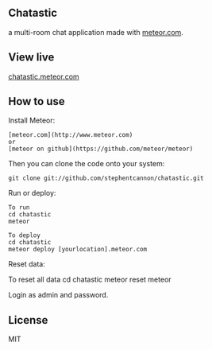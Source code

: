 Chatastic
------------
a multi-room chat application made with [meteor.com](http://www.meteor.com).

View live
----------
[chatastic.meteor.com](http://chatastic.meteor.com)

How to use
----------

Install Meteor:

    [meteor.com](http://www.meteor.com)
    or
    [meteor on github](https://github.com/meteor/meteor)

Then you can clone the code onto your system:

    git clone git://github.com/stephentcannon/chatastic.git

Run or deploy:
    
    To run
    cd chatastic
    meteor 

    To deploy
    cd chatastic
    meteor deploy [yourlocation].meteor.com

Reset data:
  
  To reset all data
  cd chatastic
  meteor reset
  meteor

Login as admin and password.

License
------------
MIT